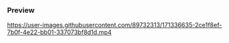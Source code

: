### Preview


https://user-images.githubusercontent.com/89732313/171336635-2ce1f8ef-7b0f-4e22-bb01-337073bf8d1d.mp4
